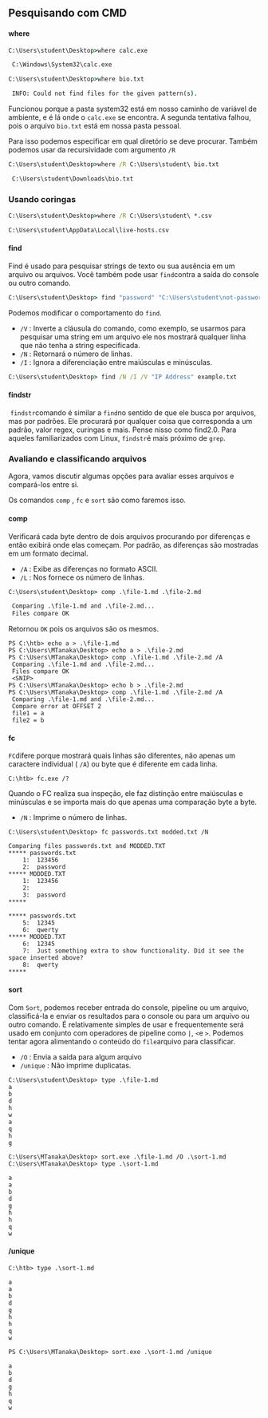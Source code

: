 ## Pesquisando com CMD

#### where

```cmd
C:\Users\student\Desktop>where calc.exe

 C:\Windows\System32\calc.exe

C:\Users\student\Desktop>where bio.txt

 INFO: Could not find files for the given pattern(s).
```

Funcionou porque a pasta system32 está em nosso caminho de variável de ambiente, e é lá onde o ``calc.exe`` se encontra. A segunda tentativa falhou, pois o arquivo `bio.txt` está em nossa pasta pessoal.

Para isso podemos especificar em qual diretório se deve procurar. Também podemos usar da recursividade com argumento `/R`

```cmd
C:\Users\student\Desktop>where /R C:\Users\student\ bio.txt

 C:\Users\student\Downloads\bio.txt
```

### Usando coringas

```cmd
C:\Users\student\Desktop>where /R C:\Users\student\ *.csv

C:\Users\student\AppData\Local\live-hosts.csv
```

#### find
Find é usado para pesquisar strings de texto ou sua ausência em um arquivo ou arquivos. Você também pode usar `find`contra a saída do console ou outro comando.

```cmd
C:\Users\student\Desktop> find "password" "C:\Users\student\not-passwords.txt" 
```

Podemos modificar o comportamento do `find`.

- `/V` : Inverte a cláusula do comando, como exemplo, se usarmos para pesquisar uma string em um arquivo ele nos mostrará qualquer linha que não tenha a string especificada.
- `/N` : Retornará o número de linhas.
- `/I` : Ignora a diferenciação entre maiúsculas e minúsculas.

```cmd
C:\Users\student\Desktop> find /N /I /V "IP Address" example.txt  
```

#### findstr
 `findstr`comando é similar a `find`no sentido de que ele busca por arquivos, mas por padrões. Ele procurará por qualquer coisa que corresponda a um padrão, valor regex, curingas e mais. Pense nisso como find2.0. Para aqueles familiarizados com Linux, `findstr`é mais próximo de `grep`.

### Avaliando e classificando arquivos
Agora, vamos discutir algumas opções para avaliar esses arquivos e compará-los entre si.

Os comandos ``comp`` , ``fc`` e ``sort`` são como faremos isso.

#### comp
Verificará cada byte dentro de dois arquivos procurando por diferenças e então exibirá onde elas começam. Por padrão, as diferenças são mostradas em um formato decimal.

- `/A` : Exibe as diferenças no formato ASCII.
- `/L` : Nos fornece os número de linhas.

```cmd
C:\Users\student\Desktop> comp .\file-1.md .\file-2.md

 Comparing .\file-1.md and .\file-2.md...
 Files compare OK  
```
Retornou `OK` pois os arquivos são os mesmos.

```powershell-session
PS C:\htb> echo a > .\file-1.md
PS C:\Users\MTanaka\Desktop> echo a > .\file-2.md
PS C:\Users\MTanaka\Desktop> comp .\file-1.md .\file-2.md /A
 Comparing .\file-1.md and .\file-2.md...
 Files compare OK
 <SNIP>
PS C:\Users\MTanaka\Desktop> echo b > .\file-2.md
PS C:\Users\MTanaka\Desktop> comp .\file-1.md .\file-2.md /A
 Comparing .\file-1.md and .\file-2.md...
 Compare error at OFFSET 2
 file1 = a
 file2 = b  
```

#### fc
`FC`difere porque mostrará quais linhas são diferentes, não apenas um caractere individual ( `/A`) ou byte que é diferente em cada linha.

```cmd-session
C:\htb> fc.exe /?
```

Quando o FC realiza sua inspeção, ele faz distinção entre maiúsculas e minúsculas e se importa mais do que apenas uma comparação byte a byte.

- `/N` : Imprime o número de linhas.

```cmd-session
C:\Users\student\Desktop> fc passwords.txt modded.txt /N

Comparing files passwords.txt and MODDED.TXT
***** passwords.txt
    1:  123456
    2:  password
***** MODDED.TXT
    1:  123456
    2:
    3:  password
*****

***** passwords.txt
    5:  12345
    6:  qwerty
***** MODDED.TXT
    6:  12345
    7:  Just something extra to show functionality. Did it see the space inserted above?
    8:  qwerty
*****
```


#### sort
Com `Sort`, podemos receber entrada do console, pipeline ou um arquivo, classificá-la e enviar os resultados para o console ou para um arquivo ou outro comando.
É relativamente simples de usar e frequentemente será usado em conjunto com operadores de pipeline como `|`, `<`e `>`. Podemos tentar agora alimentando o conteúdo do `file`arquivo para classificar.

- `/O` : Envia a saída para algum arquivo
- `/unique` : Não imprime duplicatas.

```cmd-session
C:\Users\student\Desktop> type .\file-1.md
a
b
d
h
w
a
q
h
g

C:\Users\MTanaka\Desktop> sort.exe .\file-1.md /O .\sort-1.md
C:\Users\MTanaka\Desktop> type .\sort-1.md

a
a
b
d
g
h
h
q
w
```

#### /unique
```cmd-session
C:\htb> type .\sort-1.md

a
a
b
d
g
h
h
q
w

PS C:\Users\MTanaka\Desktop> sort.exe .\sort-1.md /unique

a
b
d
g
h
q
w
```



























































